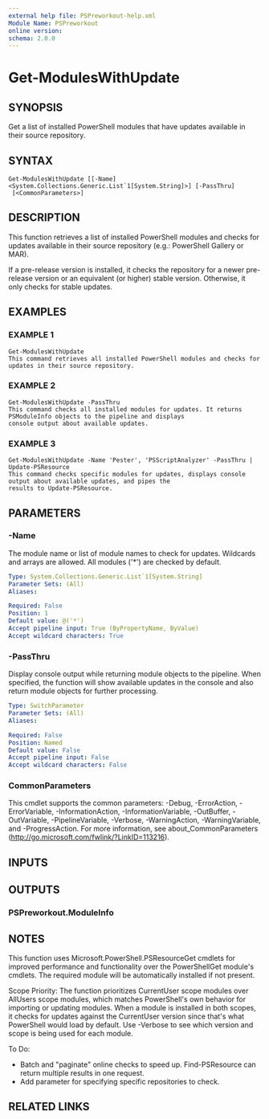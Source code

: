 ```yaml
---
external help file: PSPreworkout-help.xml
Module Name: PSPreworkout
online version:
schema: 2.0.0
---
```


# Get-ModulesWithUpdate

## SYNOPSIS
Get a list of installed PowerShell modules that have updates available in their source repository.

## SYNTAX

```
Get-ModulesWithUpdate [[-Name] <System.Collections.Generic.List`1[System.String]>] [-PassThru]
 [<CommonParameters>]
```

## DESCRIPTION
This function retrieves a list of installed PowerShell modules and checks for updates available in their source
repository (e.g.: PowerShell Gallery or MAR).

If a pre-release version is installed, it checks the repository for a newer pre-release version or an equivalent
(or higher) stable version.
Otherwise, it only checks for stable updates.

## EXAMPLES

### EXAMPLE 1
```
Get-ModulesWithUpdate
This command retrieves all installed PowerShell modules and checks for updates in their source repository.
```

### EXAMPLE 2
```
Get-ModulesWithUpdate -PassThru
This command checks all installed modules for updates. It returns PSModuleInfo objects to the pipeline and displays
console output about available updates.
```

### EXAMPLE 3
```
Get-ModulesWithUpdate -Name 'Pester', 'PSScriptAnalyzer' -PassThru | Update-PSResource
This command checks specific modules for updates, displays console output about available updates, and pipes the
results to Update-PSResource.
```

## PARAMETERS

### -Name
The module name or list of module names to check for updates.
Wildcards and arrays are allowed.
All modules ('*') are checked by default.

```yaml
Type: System.Collections.Generic.List`1[System.String]
Parameter Sets: (All)
Aliases:

Required: False
Position: 1
Default value: @('*')
Accept pipeline input: True (ByPropertyName, ByValue)
Accept wildcard characters: True
```

### -PassThru
Display console output while returning module objects to the pipeline.
When specified, the function
will show available updates in the console and also return module objects for further processing.

```yaml
Type: SwitchParameter
Parameter Sets: (All)
Aliases:

Required: False
Position: Named
Default value: False
Accept pipeline input: False
Accept wildcard characters: False
```

### CommonParameters
This cmdlet supports the common parameters: -Debug, -ErrorAction, -ErrorVariable, -InformationAction, -InformationVariable, -OutBuffer, -OutVariable, -PipelineVariable, -Verbose, -WarningAction, -WarningVariable, and -ProgressAction. 
For more information, see about_CommonParameters (http://go.microsoft.com/fwlink/?LinkID=113216).

## INPUTS

## OUTPUTS

### PSPreworkout.ModuleInfo
## NOTES
This function uses Microsoft.PowerShell.PSResourceGet cmdlets for improved performance and functionality over the
PowerShellGet module's cmdlets.
The required module will be automatically installed if not present.

Scope Priority: The function prioritizes CurrentUser scope modules over AllUsers scope modules, which matches
PowerShell's own behavior for importing or updating modules.
When a module is installed in both scopes, it checks
for updates against the CurrentUser version since that's what PowerShell would load by default.
Use -Verbose to see
which version and scope is being used for each module.

To Do:
- Batch and "paginate" online checks to speed up.
Find-PSResource can return multiple results in one request.
- Add parameter for specifying specific repositories to check.

## RELATED LINKS
